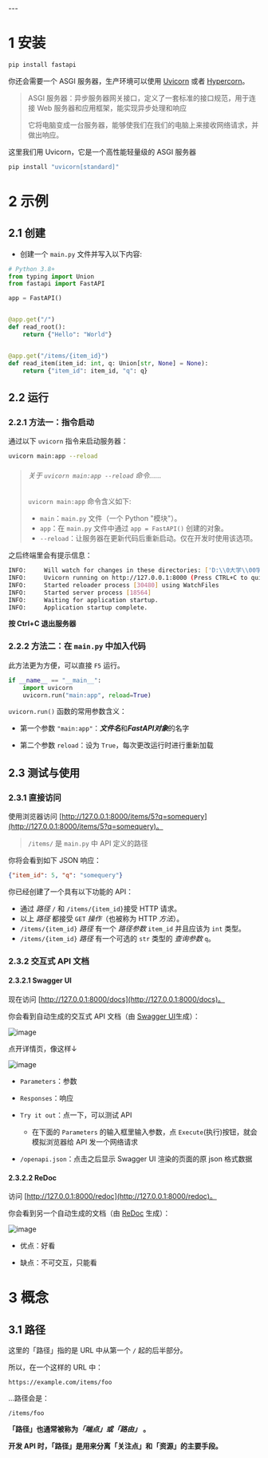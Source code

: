<span id="20241208214752-9p6aodi" style="display: none;"></span>---

# 1 安装

```bash
pip install fastapi
```

你还会需要一个 ASGI 服务器，生产环境可以使用 [Uvicorn](https://www.uvicorn.org/) 或者 [Hypercorn](https://github.com/pgjones/hypercorn)。

> ASGI 服务器：异步服务器网关接口，定义了一套标准的接口规范，用于连接 Web 服务器和应用框架，能实现异步处理和响应
>
> 它将电脑变成一台服务器，能够使我们在我们的电脑上来接收网络请求，并做出响应。

这里我们用 Uvicorn，它是一个高性能轻量级的 ASGI 服务器

```bash
pip install "uvicorn[standard]"
```

# 2 示例

## 2.1 创建

* 创建一个 `main.py`​ 文件并写入以下内容:

```python
# Python 3.8+
from typing import Union
from fastapi import FastAPI

app = FastAPI()


@app.get("/")
def read_root():
    return {"Hello": "World"}


@app.get("/items/{item_id}")
def read_item(item_id: int, q: Union[str, None] = None):
    return {"item_id": item_id, "q": q}
```

## 2.2 运行

### 2.2.1 方法一：指令启动

通过以下 `uvicorn`​ 指令来启动服务器：

```bash
uvicorn main:app --reload
```

> ###### 关于 `uvicorn main:app --reload`​ 命令......
>
> ​`uvicorn main:app`​ 命令含义如下:
>
> * ​`main`​：`main.py`​ 文件（一个 Python "模块"）。
> * ​`app`​：在 `main.py`​ 文件中通过 `app = FastAPI()`​ 创建的对象。
> * ​`--reload`​：让服务器在更新代码后重新启动。仅在开发时使用该选项。

之后终端里会有提示信息：

```bash
INFO:     Will watch for changes in these directories: ['D:\\0大学\\00学生在线\\0OnlineSduPythonCode\\第三次培训\\fastapi-learn']
INFO:     Uvicorn running on http://127.0.0.1:8000 (Press CTRL+C to quit)
INFO:     Started reloader process [30480] using WatchFiles
INFO:     Started server process [18564]
INFO:     Waiting for application startup.
INFO:     Application startup complete.
```

**按 Ctrl+C 退出服务器**

### 2.2.2 方法二：在 `main.py`​ 中加入代码

此方法更为方便，可以直接 `F5`​ 运行。

```python
if __name__ == "__main__":
    import uvicorn
    uvicorn.run("main:app", reload=True)
```

​`uvicorn.run()`​ 函数的常用参数含义：

* 第一个参数 `"main:app"`​：***文件名***和***FastAPI对象***的名字

* 第二个参数 `reload`​：设为 `True`​，每次更改运行时进行重新加载

## 2.3 测试与使用

### 2.3.1 直接访问

使用浏览器访问 [http://127.0.0.1:8000/items/5?q=somequery](http://127.0.0.1:8000/items/5?q=somequery)。

> ​`/items/`​ 是 `main.py`​ 中 API 定义的路径

你将会看到如下 JSON 响应：

```json
{"item_id": 5, "q": "somequery"}
```

你已经创建了一个具有以下功能的 API：

* 通过 *路径* `/`​ 和 `/items/{item_id}`​ 接受 HTTP 请求。
* 以上 *路径* 都接受 `GET`​ *操作*（也被称为 HTTP *方法*）。
* ​`/items/{item_id}`​ *路径* 有一个 *路径参数* `item_id`​ 并且应该为 `int`​ 类型。
* ​`/items/{item_id}`​ *路径* 有一个可选的 `str`​ 类型的 *查询参数* `q`​。

### 2.3.2 交互式 API 文档

#### 2.3.2.1 Swagger UI

现在访问 [http://127.0.0.1:8000/docs](http://127.0.0.1:8000/docs)。

你会看到自动生成的交互式 API 文档（由 [Swagger UI](https://github.com/swagger-api/swagger-ui)生成）：

![image](assets/image-20241213212115-mftytn4.png)

点开详情页，像这样↓

![image](assets/image-20241213093818-zmv7qeo.png)

* ​`Parameters`​：参数
* ​`Responses`​：响应
* ​`Try it out`​：点一下，可以测试 API

  * 在下面的 `Parameters`​ 的输入框里输入参数，点 `Execute`​(执行)按钮，就会模拟浏览器给 API 发一个网络请求
* ​`/openapi.json`​：点击之后显示 Swagger UI 渲染的页面的原 json 格式数据

#### 2.3.2.2 ReDoc

访问 [http://127.0.0.1:8000/redoc](http://127.0.0.1:8000/redoc)。

你会看到另一个自动生成的文档（由 [ReDoc](https://github.com/Rebilly/ReDoc) 生成）：

![image](assets/image-20241213212227-hhrm5hl.png)

* 优点：好看

* 缺点：不可交互，只能看

# 3 概念

## 3.1 路径

这里的「路径」指的是 URL 中从第一个 `/`​ 起的后半部分。

所以，在一个这样的 URL 中：

```
https://example.com/items/foo
```

...路径会是：

```
/items/foo
```

 **「路径」也通常被称为**​ ***「端点」或「路由」***​ **。**

**开发 API 时，「路径」是用来分离「关注点」和「资源」的主要手段。**

‍
